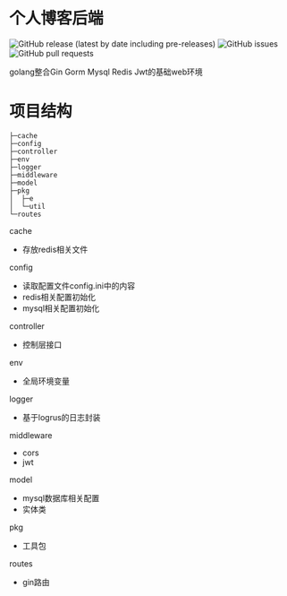 # 个人博客后端

![GitHub release (latest by date including pre-releases)](https://img.shields.io/github/v/release/navendu-pottekkat/awesome-readme?include_prereleases)
![GitHub issues](https://img.shields.io/github/issues-raw/navendu-pottekkat/awesome-readme)
![GitHub pull requests](https://img.shields.io/github/issues-pr/navendu-pottekkat/awesome-readme)

golang整合Gin Gorm Mysql Redis Jwt的基础web环境

#  项目结构

```shell
├─cache
├─config
├─controller
├─env
├─logger
├─middleware
├─model
├─pkg
│  ├─e
│  └─util
└─routes
```

cache

+ 存放redis相关文件

config

+  读取配置文件config.ini中的内容
+ redis相关配置初始化
+ mysql相关配置初始化

controller

+ 控制层接口

env

+ 全局环境变量

logger

+ 基于logrus的日志封装

middleware

+ cors
+ jwt

model

+ mysql数据库相关配置
+ 实体类

pkg

+ 工具包

routes

+ gin路由

